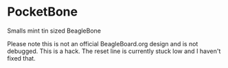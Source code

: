 # PocketBone
Smalls mint tin sized BeagleBone

Please note this is not an official BeagleBoard.org design and is not debugged. This is a hack. The reset line is currently stuck low and I haven't fixed that.
